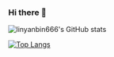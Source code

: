 ### Hi there 👋
![linyanbin666's GitHub stats](https://github-readme-stats.vercel.app/api?username=linyanbin666&show_icons=true&theme=gruvbox)  

[![Top Langs](https://github-readme-stats.vercel.app/api/top-langs/?username=linyanbin666&theme=gruvbox&hide_border=true&layout=compact)](https://github.com/anuraghazra/github-readme-stats)

<!--
**linyanbin666/linyanbin666** is a ✨ _special_ ✨ repository because its `README.md` (this file) appears on your GitHub profile.

Here are some ideas to get you started:

- 🔭 I’m currently working on ...
- 🌱 I’m currently learning ...
- 👯 I’m looking to collaborate on ...
- 🤔 I’m looking for help with ...
- 💬 Ask me about ...
- 📫 How to reach me: ...
- 😄 Pronouns: ...
- ⚡ Fun fact: ...
-->
